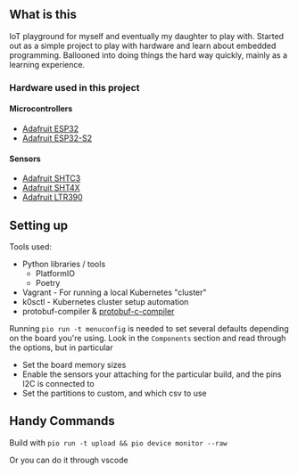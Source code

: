 ## What is this

IoT playground for myself and eventually my daughter to play with. Started out
as a simple project to play with hardware and learn about embedded programming.
Ballooned into doing things the hard way quickly, mainly as a learning
experience.

### Hardware used in this project
#### Microcontrollers
* [Adafruit ESP32](https://www.adafruit.com/product/3591)
* [Adafruit ESP32-S2](https://www.adafruit.com/product/4769)

#### Sensors
* [Adafruit SHTC3](https://www.adafruit.com/product/4636)
* [Adafruit SHT4X](https://www.adafruit.com/product/4885)
* [Adafruit LTR390](https://www.adafruit.com/product/4831)


## Setting up

Tools used:
* Python libraries / tools
  * PlatformIO
  * Poetry
* Vagrant - For running a local Kubernetes "cluster"
* k0sctl - Kubernetes cluster setup automation
* protobuf-compiler & [protobuf-c-compiler](https://github.com/protobuf-c/protobuf-c)


Running `pio run -t menuconfig` is needed to set several defaults depending on the board you're using.
Look in the `Components` section and read through the options, but in particular

* Set the board memory sizes
* Enable the sensors your attaching for the particular build, and the pins I2C
  is connected to
* Set the partitions to custom, and which csv to use


## Handy Commands

Build with
`pio run -t upload && pio device monitor --raw`

Or you can do it through vscode
